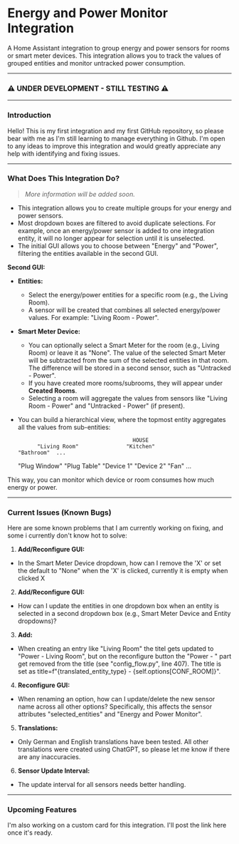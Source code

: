 # Energy and Power Monitor Integration

A Home Assistant integration to group energy and power sensors for rooms or smart meter devices. This integration allows you to track the values of grouped entities and monitor untracked power consumption.

---

### ⚠️ UNDER DEVELOPMENT - STILL TESTING ⚠️

---

### Introduction

Hello! This is my first integration and my first GitHub repository, so please bear with me as I'm still learning to manage everything in Github. I'm open to any ideas to improve this integration and would greatly appreciate any help with identifying and fixing issues.

---

### What Does This Integration Do?

> _More information will be added soon._

- This integration allows you to create multiple groups for your energy and power sensors.
- Most dropdown boxes are filtered to avoid duplicate selections. For example, once an energy/power sensor is added to one integration entity, it will no longer appear for selection until it is unselected.
- The initial GUI allows you to choose between "Energy" and "Power", filtering the entities available in the second GUI.

**Second GUI:**
- **Entities:**
  - Select the energy/power entities for a specific room (e.g., the Living Room).
  - A sensor will be created that combines all selected energy/power values. For example: "Living Room - Power".
- **Smart Meter Device:**
  - You can optionally select a Smart Meter for the room (e.g., Living Room) or leave it as "None". The value of the selected Smart Meter will be subtracted from the sum of the 
    selected entities in that room. The difference will be stored in a second sensor, such as "Untracked - Power".
  - If you have created more rooms/subrooms, they will appear under **Created Rooms**.
  - Selecting a room will aggregate the values from sensors like "Living Room - Power" and "Untracked - Power" (if present).

- You can build a hierarchical view, where the topmost entity aggregates all the values from sub-entities:

                                          HOUSE
            "Living Room"               "Kitchen"                   "Bathroom"  ...
    "Plug Window" "Plug Table"      "Device 1" "Device 2"             "Fan"     ...


This way, you can monitor which device or room consumes how much energy or power.

---

### Current Issues (Known Bugs)

Here are some known problems that I am currently working on fixing, and some i currently don't know hot to solve:

1. **Add/Reconfigure GUI:**
 - In the Smart Meter Device dropdown, how can I remove the 'X' or set the default to "None" when the 'X' is clicked, currently it is empty when clicked X
 
2. **Add/Reconfigure GUI:**
 - How can I update the entities in one dropdown box when an entity is selected in a second dropdown box (e.g., Smart Meter Device and Entity dropdowns)?
 
3. **Add:**
 - When creating an entry like "Living Room" the titel gets updated to "Power - Living Room", but on the reconfigure button the "Power - " part get removed from the title  (see "config_flow.py", line 407). The title is set as title=f"{translated_entity_type} - {self.options[CONF_ROOM]}".
 
4. **Reconfigure GUI:**
 - When renaming an option, how can I update/delete the new sensor name across all other options? Specifically, this affects the sensor attributes "selected_entities" and "Energy and Power Monitor".
 
5. **Translations:**
 - Only German and English translations have been tested. All other translations were created using ChatGPT, so please let me know if there are any inaccuracies.
 
6. **Sensor Update Interval:**
 - The update interval for all sensors needs better handling.

---

### Upcoming Features

I'm also working on a custom card for this integration. I'll post the link here once it's ready.

